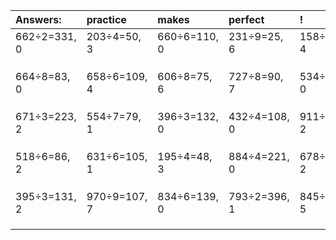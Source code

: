 | Answers: | practice | makes | perfect | ! |
| :--- | :--- | :--- | :--- | :--- |
| 662÷2=331, 0 | 203÷4=50, 3 | 660÷6=110, 0 | 231÷9=25, 6 | 158÷7=22, 4 | 
|   |   |   |   |   | 
|   |   |   |   |   | 
|   |   |   |   |   | 
| 664÷8=83, 0 | 658÷6=109, 4 | 606÷8=75, 6 | 727÷8=90, 7 | 534÷6=89, 0 | 
|   |   |   |   |   | 
|   |   |   |   |   | 
|   |   |   |   |   | 
| 671÷3=223, 2 | 554÷7=79, 1 | 396÷3=132, 0 | 432÷4=108, 0 | 911÷9=101, 2 | 
|   |   |   |   |   | 
|   |   |   |   |   | 
|   |   |   |   |   | 
| 518÷6=86, 2 | 631÷6=105, 1 | 195÷4=48, 3 | 884÷4=221, 0 | 678÷4=169, 2 | 
|   |   |   |   |   | 
|   |   |   |   |   | 
|   |   |   |   |   | 
| 395÷3=131, 2 | 970÷9=107, 7 | 834÷6=139, 0 | 793÷2=396, 1 | 845÷8=105, 5 | 
|   |   |   |   |   | 
|   |   |   |   |   | 
|   |   |   |   |   | 
